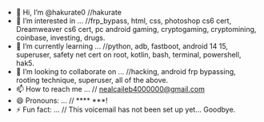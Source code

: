 - 👋 Hi, I’m @hakurate0 //hakurate
- 👀 I’m interested in ... //frp_bypass, html, css, photoshop cs6 cert, Dreamweaver cs6 cert, pc android gaming, cryptogaming, cryptomining, coinbase, investing, drugs.
- 🌱 I’m currently learning ... //python, adb, fastboot, android 14 15, superuser, safety net cert on root, kotlin, bash, terminal, powershell, hak5.
- 💞️ I’m looking to collaborate on ... //hacking, android frp bypassing, rooting technique, superuser, all of the above.
- 📫 How to reach me ... // nealcaileb4000000@gmail.com
- 😄 Pronouns: ... // **** ***!
- ⚡ Fun fact: ... // This voicemail has not been set up yet... Goodbye.

<!---
hakurate0/hakurate0 is a ✨ special ✨ repository because its `README.md` (this file) appears on your GitHub profile.
You can click the Preview link to take a look at your changes.
--->
